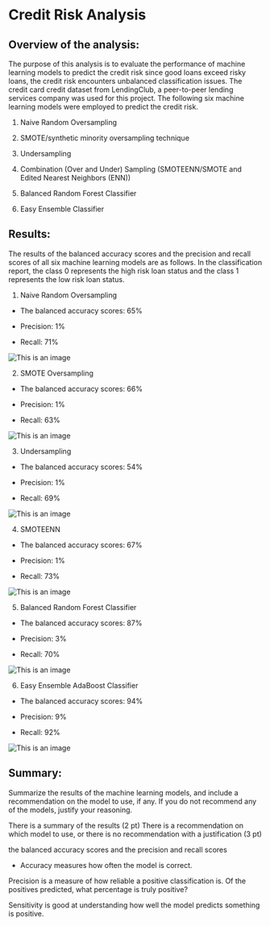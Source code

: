 # Credit Risk Analysis

## Overview of the analysis: 

The purpose of this analysis is to evaluate the performance of machine learning models to predict the credit risk since good loans exceed risky loans, the credit risk encounters unbalanced classification issues.  The credit card credit dataset from LendingClub, a peer-to-peer lending services company was used for this project.  The following six machine learning models were employed to predict the credit risk. 

1. Naive Random Oversampling

2. SMOTE/synthetic minority oversampling technique 

3. Undersampling

4. Combination (Over and Under) Sampling (SMOTEENN/SMOTE and Edited Nearest Neighbors (ENN)) 

5. Balanced Random Forest Classifier

6. Easy Ensemble Classifier

## Results: 

The results of the balanced accuracy scores and the precision and recall scores of all six machine learning models are as follows.
In the classification report, the class 0 represents the high risk loan status and the class 1 represents the low risk loan status. 

1. Naive Random Oversampling 

- The balanced accuracy scores: 65%

- Precision: 1%

- Recall: 71%

![This is an image]() 

2. SMOTE Oversampling

- The balanced accuracy scores: 66%

- Precision: 1%

- Recall: 63%

![This is an image]() 

3. Undersampling

- The balanced accuracy scores: 54% 

- Precision: 1%

- Recall: 69%

![This is an image]() 

4. SMOTEENN 

- The balanced accuracy scores: 67% 

- Precision: 1%

- Recall: 73%

![This is an image]() 

5. Balanced Random Forest Classifier

- The balanced accuracy scores: 87% 

- Precision: 3%

- Recall: 70%

![This is an image]() 

6. Easy Ensemble AdaBoost Classifier

- The balanced accuracy scores: 94% 

- Precision: 9%

- Recall: 92%

![This is an image]()
 
## Summary: 
Summarize the results of the machine learning models, and include a recommendation on the model to use, if any. If you do not recommend any of the models, justify your reasoning.

There is a summary of the results (2 pt)
There is a recommendation on which model to use, or there is no recommendation with a justification (3 pt)

the balanced accuracy scores and the precision and recall scores
- Accuracy measures how often the model is correct.

Precision is a measure of how reliable a positive classification is.
Of the positives predicted, what percentage is truly positive?

Sensitivity is good at understanding how well the model predicts something is positive.